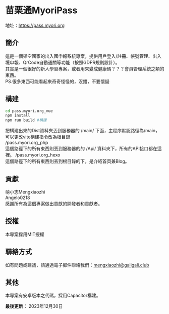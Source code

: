 # 苗栗通MyoriPass
地址：https://pass.myori.org

## 簡介
這是一個架空國家的出入國申報系統專案，提供用戶登入/註冊、帳號管理、出入境申報、QrCode自動通關等功能（按照GDPR規則設計）。<br>
其實是一個很好的新人學習專案，或者用來變成健康碼？？？會員管理系統之類的東西。<br>
PS.很多東西可能看起來奇奇怪怪的，沒錯，不要懷疑

## 構建
```bash
cd pass.myori.org_vue
npm install  
npm run build #構建
```
把構建出來的Dist資料夾丟到服務器的 /main/ 下面，主程序默認路徑為/main，可以更改vite構建指令改為根目錄<br>
/pass.myori.org_php<br>
這個路徑下的所有東西則丟到服務器的的 /Api/ 資料夾下，所有的API接口都在這裡。
/pass.myori.org_hexo<br>
這個路徑下的所有東西則丟到根目錄的下，是介紹首頁兼Blog。

## 貢獻
萌小志Mengxiaozhi<br>
Angelo0218<br>
感謝所有為這個專案做出貢獻的開發者和貢獻者。

## 授權
本專案採用MIT授權

## 聯絡方式
如有問題或建議，請通過電子郵件聯絡我們：mengxiaozhi@galigali.club

## 其他
本專案有安卓版本之代碼，採用Capacitor構建。<br>

**最後更新：** 2023年12月30日
